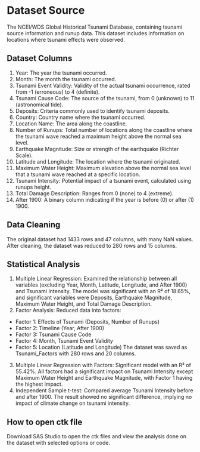 # Dataset Source
The NCEI/WDS Global Historical Tsunami Database, containing tsunami source information and runup data. This dataset includes information on locations where tsunami effects were observed.

## Dataset Columns
1. Year: The year the tsunami occurred.
2. Month: The month the tsunami occurred.
3. Tsunami Event Validity: Validity of the actual tsunami occurrence, rated from -1 (erroneous) to 4 (definite).
4. Tsunami Cause Code: The source of the tsunami, from 0 (unknown) to 11 (astronomical tide).
5. Deposits: Criteria commonly used to identify tsunami deposits.
6. Country: Country name where the tsunami occurred.
7. Location Name: The area along the coastline.
8. Number of Runups: Total number of locations along the coastline where the tsunami wave reached a maximum height above the normal sea level.
9. Earthquake Magnitude: Size or strength of the earthquake (Richter Scale).
10. Latitude and Longitude: The location where the tsunami originated.
11. Maximum Water Height: Maximum elevation above the normal sea level that a tsunami wave reached at a specific location.
12. Tsunami Intensity: Potential impact of a tsunami event, calculated using runups height.
13. Total Damage Description: Ranges from 0 (none) to 4 (extreme).
14. After 1900: A binary column indicating if the year is before (0) or after (1) 1900.

## Data Cleaning
The original dataset had 1433 rows and 47 columns, with many NaN values. After cleaning, the dataset was reduced to 280 rows and 15 columns.

## Statistical Analysis
1. Multiple Linear Regression: Examined the relationship between all variables (excluding Year, Month, Latitude, Longitude, and After 1900) and Tsunami Intensity. The model was significant with an R² of 18.65%, and significant variables were Deposits, Earthquake Magnitude, Maximum Water Height, and Total Damage Description.
2. Factor Analysis: Reduced data into factors:
 - Factor 1: Effects of Tsunami (Deposits, Number of Runups)
 - Factor 2: Timeline (Year, After 1900)
 - Factor 3: Tsunami Cause Code
 - Factor 4: Month, Tsunami Event Validity
 - Factor 5: Location (Latitude and Longitude)
The dataset was saved as Tsunami_Factors with 280 rows and 20 columns.
3. Multiple Linear Regression with Factors: Significant model with an R² of 55.42%. All factors had a significant impact on Tsunami Intensity except Maximum Water Height and Earthquake Magnitude, with Factor 1 having the highest impact.
4. Independent Sample t-test: Compared average Tsunami Intensity before and after 1900. The result showed no significant difference, implying no impact of climate change on tsunami intensity.

## How to open ctk file
Download SAS Studio to open the ctk files and view the analysis done on the dataset with selected options or code.
